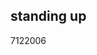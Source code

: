 <article><h1>standing up</h1><time><span class="day">7</span><span class="month">12</span><span class="year">2006</span></time></article>